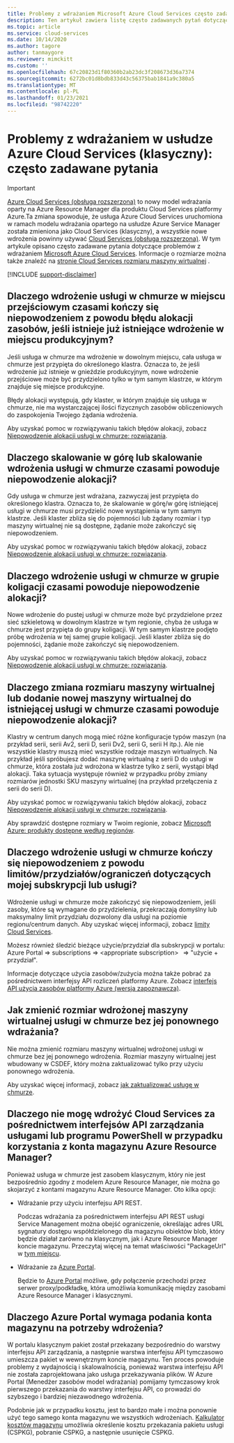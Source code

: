 ```yaml
---
title: Problemy z wdrażaniem Microsoft Azure Cloud Services często zadawane pytania | Microsoft Docs
description: Ten artykuł zawiera listę często zadawanych pytań dotyczących wdrażania Microsoft Azure Cloud Services.
ms.topic: article
ms.service: cloud-services
ms.date: 10/14/2020
ms.author: tagore
author: tanmaygore
ms.reviewer: mimckitt
ms.custom: ''
ms.openlocfilehash: 67c20823d1f80360b2ab23dc3f208673d36a7374
ms.sourcegitcommit: 6272bc01d8bdb833d43c56375bab1841a9c380a5
ms.translationtype: MT
ms.contentlocale: pl-PL
ms.lasthandoff: 01/23/2021
ms.locfileid: "98742220"
---
```

# <a name="deployment-issues-for-azure-cloud-services-classic-frequently-asked-questions-faqs"></a>Problemy z wdrażaniem w usłudze Azure Cloud Services (klasyczny): często zadawane pytania

> [!IMPORTANT]
> [Azure Cloud Services (obsługa rozszerzona)](../cloud-services-extended-support/overview.md) to nowy model wdrażania oparty na Azure Resource Manager dla produktu Cloud Services platformy Azure.Ta zmiana spowoduje, że usługa Azure Cloud Services uruchomiona w ramach modelu wdrażania opartego na usłudze Azure Service Manager została zmieniona jako Cloud Services (klasyczny), a wszystkie nowe wdrożenia powinny używać [Cloud Services (obsługa rozszerzona)](../cloud-services-extended-support/overview.md).
W tym artykule opisano często zadawane pytania dotyczące problemów z wdrażaniem [Microsoft Azure Cloud Services](https://azure.microsoft.com/services/cloud-services). Informacje o rozmiarze można także znaleźć na [stronie Cloud Services rozmiaru maszyny wirtualnej](cloud-services-sizes-specs.md) .

[!INCLUDE [support-disclaimer](../../includes/support-disclaimer.md)]

## <a name="why-does-deploying-a-cloud-service-to-the-staging-slot-sometimes-fail-with-a-resource-allocation-error-if-there-is-already-an-existing-deployment-in-the-production-slot"></a>Dlaczego wdrożenie usługi w chmurze w miejscu przejściowym czasami kończy się niepowodzeniem z powodu błędu alokacji zasobów, jeśli istnieje już istniejące wdrożenie w miejscu produkcyjnym?
Jeśli usługa w chmurze ma wdrożenie w dowolnym miejscu, cała usługa w chmurze jest przypięta do określonego klastra. Oznacza to, że jeśli wdrożenie już istnieje w gnieździe produkcyjnym, nowe wdrożenie przejściowe może być przydzielono tylko w tym samym klastrze, w którym znajduje się miejsce produkcyjne.

Błędy alokacji występują, gdy klaster, w którym znajduje się usługa w chmurze, nie ma wystarczającej ilości fizycznych zasobów obliczeniowych do zaspokojenia Twojego żądania wdrożenia.

Aby uzyskać pomoc w rozwiązywaniu takich błędów alokacji, zobacz [Niepowodzenie alokacji usługi w chmurze: rozwiązania](cloud-services-allocation-failures.md#solutions).

## <a name="why-does-scaling-up-or-scaling-out-a-cloud-service-deployment-sometimes-result-in-allocation-failure"></a>Dlaczego skalowanie w górę lub skalowanie wdrożenia usługi w chmurze czasami powoduje niepowodzenie alokacji?
Gdy usługa w chmurze jest wdrażana, zazwyczaj jest przypięta do określonego klastra. Oznacza to, że skalowanie w górę/w górę istniejącej usługi w chmurze musi przydzielić nowe wystąpienia w tym samym klastrze. Jeśli klaster zbliża się do pojemności lub żądany rozmiar i typ maszyny wirtualnej nie są dostępne, żądanie może zakończyć się niepowodzeniem.

Aby uzyskać pomoc w rozwiązywaniu takich błędów alokacji, zobacz [Niepowodzenie alokacji usługi w chmurze: rozwiązania](cloud-services-allocation-failures.md#solutions).

## <a name="why-does-deploying-a-cloud-service-into-an-affinity-group-sometimes-result-in-allocation-failure"></a>Dlaczego wdrożenie usługi w chmurze w grupie koligacji czasami powoduje niepowodzenie alokacji?
Nowe wdrożenie do pustej usługi w chmurze może być przydzielone przez sieć szkieletową w dowolnym klastrze w tym regionie, chyba że usługa w chmurze jest przypięta do grupy koligacji. W tym samym klastrze podjęto próbę wdrożenia w tej samej grupie koligacji. Jeśli klaster zbliża się do pojemności, żądanie może zakończyć się niepowodzeniem.

Aby uzyskać pomoc w rozwiązywaniu takich błędów alokacji, zobacz [Niepowodzenie alokacji usługi w chmurze: rozwiązania](cloud-services-allocation-failures.md#solutions).

## <a name="why-does-changing-vm-size-or-adding-a-new-vm-to-an-existing-cloud-service-sometimes-result-in-allocation-failure"></a>Dlaczego zmiana rozmiaru maszyny wirtualnej lub dodanie nowej maszyny wirtualnej do istniejącej usługi w chmurze czasami powoduje niepowodzenie alokacji?
Klastry w centrum danych mogą mieć różne konfiguracje typów maszyn (na przykład serii, serii Av2, serii D, serii Dv2, serii G, serii H itp.). Ale nie wszystkie klastry muszą mieć wszystkie rodzaje maszyn wirtualnych. Na przykład jeśli spróbujesz dodać maszynę wirtualną z serii D do usługi w chmurze, która została już wdrożona w klastrze tylko z serii, wystąpi błąd alokacji. Taka sytuacja występuje również w przypadku próby zmiany rozmiarów jednostki SKU maszyny wirtualnej (na przykład przełączenia z serii do serii D).

Aby uzyskać pomoc w rozwiązywaniu takich błędów alokacji, zobacz [Niepowodzenie alokacji usługi w chmurze: rozwiązania](cloud-services-allocation-failures.md#solutions).

Aby sprawdzić dostępne rozmiary w Twoim regionie, zobacz [Microsoft Azure: produkty dostępne według regionów](https://azure.microsoft.com/regions/services).

## <a name="why-does-deploying-a-cloud-service-sometime-fail-due-to-limitsquotasconstraints-on-my-subscription-or-service"></a>Dlaczego wdrożenie usługi w chmurze kończy się niepowodzeniem z powodu limitów/przydziałów/ograniczeń dotyczących mojej subskrypcji lub usługi?
Wdrożenie usługi w chmurze może zakończyć się niepowodzeniem, jeśli zasoby, które są wymagane do przydzielenia, przekraczają domyślny lub maksymalny limit przydziału dozwolony dla usługi na poziomie regionu/centrum danych. Aby uzyskać więcej informacji, zobacz [limity Cloud Services](../azure-resource-manager/management/azure-subscription-service-limits.md#azure-cloud-services-limits).

Możesz również śledzić bieżące użycie/przydział dla subskrypcji w portalu: Azure Portal => subscriptions => \<appropriate subscription>   => "użycie + przydział".

Informacje dotyczące użycia zasobów/zużycia można także pobrać za pośrednictwem interfejsy API rozliczeń platformy Azure. Zobacz [interfejs API użycia zasobów platformy Azure (wersja zapoznawcza)](../cost-management-billing/manage/usage-rate-card-overview.md#azure-resource-usage-api-preview).

## <a name="how-can-i-change-the-size-of-a-deployed-cloud-service-vm-without-redeploying-it"></a>Jak zmienić rozmiar wdrożonej maszyny wirtualnej usługi w chmurze bez jej ponownego wdrażania?
Nie można zmienić rozmiaru maszyny wirtualnej wdrożonej usługi w chmurze bez jej ponownego wdrożenia. Rozmiar maszyny wirtualnej jest wbudowany w CSDEF, który można zaktualizować tylko przy użyciu ponownego wdrożenia.

Aby uzyskać więcej informacji, zobacz [jak zaktualizować usługę w chmurze](cloud-services-update-azure-service.md).

## <a name="why-am-i-not-able-to-deploy-cloud-services-through-service-management-apis-or-powershell-when-using-azure-resource-manager-storage-account"></a>Dlaczego nie mogę wdrożyć Cloud Services za pośrednictwem interfejsów API zarządzania usługami lub programu PowerShell w przypadku korzystania z konta magazynu Azure Resource Manager? 

Ponieważ usługa w chmurze jest zasobem klasycznym, który nie jest bezpośrednio zgodny z modelem Azure Resource Manager, nie można go skojarzyć z kontami magazynu Azure Resource Manager. Oto kilka opcji: 

- Wdrażanie przy użyciu interfejsu API REST.

    Podczas wdrażania za pośrednictwem interfejsu API REST usługi Service Management można obejść ograniczenie, określając adres URL sygnatury dostępu współdzielonego dla magazynu obiektów blob, który będzie działał zarówno na klasycznym, jak i Azure Resource Manager koncie magazynu. Przeczytaj więcej na temat właściwości "PackageUrl" w [tym miejscu](/previous-versions/azure/reference/ee460813(v=azure.100)).

- Wdrażanie za [Azure Portal](https://portal.azure.com).

    Będzie to [Azure Portal](https://portal.azure.com) możliwe, gdy połączenie przechodzi przez serwer proxy/podkładkę, która umożliwia komunikację między zasobami Azure Resource Manager i klasycznymi. 

## <a name="why-does-azure-portal-require-me-to-provide-a-storage-account-for-deployment"></a>Dlaczego Azure Portal wymaga podania konta magazynu na potrzeby wdrożenia?

W portalu klasycznym pakiet został przekazany bezpośrednio do warstwy interfejsu API zarządzania, a następnie warstwa interfejsu API tymczasowo umieszcza pakiet w wewnętrznym koncie magazynu.  Ten proces powoduje problemy z wydajnością i skalowalnością, ponieważ warstwa interfejsu API nie została zaprojektowana jako usługa przekazywania plików.  W Azure Portal (Menedżer zasobów model wdrażania) pomijamy tymczasowy krok pierwszego przekazania do warstwy interfejsu API, co prowadzi do szybszego i bardziej niezawodnego wdrożenia.

Podobnie jak w przypadku kosztu, jest to bardzo małe i można ponownie użyć tego samego konta magazynu we wszystkich wdrożeniach. [Kalkulator kosztów magazynu](https://azure.microsoft.com/pricing/calculator/#storage1) umożliwia określenie kosztu przekazania pakietu usługi (CSPKG), pobranie CSPKG, a następnie usunięcie CSPKG.
